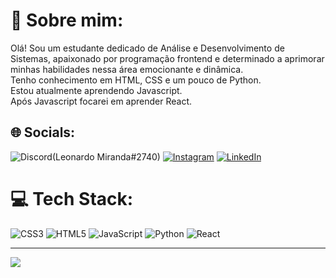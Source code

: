 # 💫 Sobre mim:
Olá! Sou um estudante dedicado de Análise e Desenvolvimento de Sistemas, apaixonado por programação frontend e determinado a aprimorar minhas habilidades nessa área emocionante e dinâmica.<br>Tenho conhecimento em HTML, CSS e um pouco de Python.<br>Estou atualmente aprendendo Javascript. <br>Após Javascript focarei em aprender React.


## 🌐 Socials:
![Discord](https://img.shields.io/badge/Discord-%237289DA.svg?logo=discord&logoColor=white)(Leonardo Miranda#2740) [![Instagram](https://img.shields.io/badge/Instagram-%23E4405F.svg?logo=Instagram&logoColor=white)](https://instagram.com/leomiranda18) [![LinkedIn](https://img.shields.io/badge/LinkedIn-%230077B5.svg?logo=linkedin&logoColor=white)](https://www.linkedin.com/in/leonardo--miranda/) 

# 💻 Tech Stack:
![CSS3](https://img.shields.io/badge/css3-%231572B6.svg?style=for-the-badge&logo=css3&logoColor=white) ![HTML5](https://img.shields.io/badge/html5-%23E34F26.svg?style=for-the-badge&logo=html5&logoColor=white) ![JavaScript](https://img.shields.io/badge/javascript-%23323330.svg?style=for-the-badge&logo=javascript&logoColor=%23F7DF1E) ![Python](https://img.shields.io/badge/python-3670A0?style=for-the-badge&logo=python&logoColor=ffdd54) ![React](https://img.shields.io/badge/react-%2320232a.svg?style=for-the-badge&logo=react&logoColor=%2361DAFB)


---
[![](https://visitcount.itsvg.in/api?id=LeomirandaTI&icon=2&color=6)](https://visitcount.itsvg.in)

<!-- Proudly created with GPRM ( https://gprm.itsvg.in ) -->
